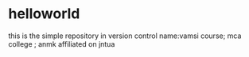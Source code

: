 # helloworld 
this is the simple repository in version control
name:vamsi
course; mca
college ; anmk
affiliated on jntua
 
